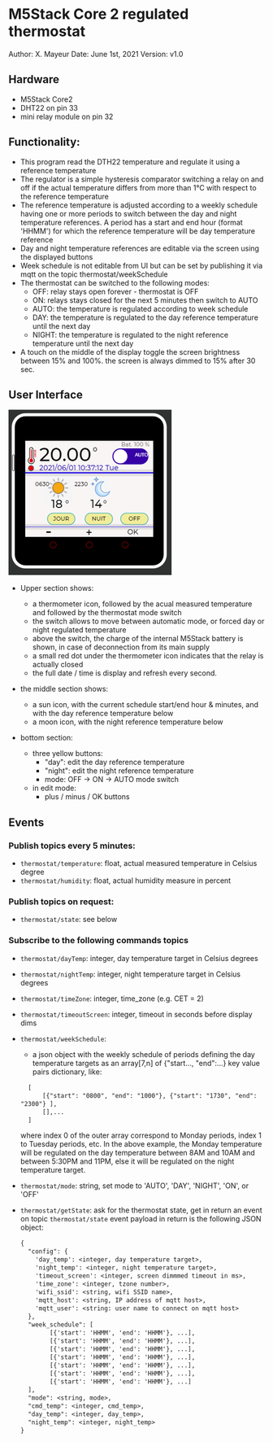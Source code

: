 
# M5Stack Core 2 regulated thermostat

Author:     X. Mayeur
Date:       June 1st, 2021
Version:    v1.0

## Hardware

- M5Stack Core2
- DHT22 on pin 33
- mini relay module on pin 32

## Functionality:

- This program read the DTH22 temperature and regulate it using a reference temperature
- The regulator is a simple hysteresis comparator switching a relay on and off if the actual temperature
differs from more than 1°C with respect to the reference temperature
- The reference temperature is adjusted according to a weekly schedule having one or more periods to
switch between the day and night temperature references. A period has a start and end hour (format 'HHMM')
for which the reference temperature will be day temperature reference
- Day and night temperature references are editable via the screen using the displayed buttons
- Week schedule is not editable from UI but can be set by publishing it via mqtt
on the topic thermostat/weekSchedule
- The thermostat can be switched to the following modes:
    - OFF: relay stays open forever - thermostat is OFF
    - ON: relays stays closed for the next 5 minutes then switch to AUTO
    - AUTO: the temperature is regulated according to week schedule
    - DAY: the temperature is regulated to the day reference temperature until the next day
    - NIGHT: the temperature is regulated to the night reference temperature until the next day
- A touch on the middle of the display toggle the screen brightness between 15% and 100%.
  the screen is always dimmed to 15% after 30 sec.

## User Interface

![display](ScreenCapture.PNG)

- Upper section shows:
    - a thermometer icon, followed by the acual measured temperature and followed by the thermostat mode switch
    - the switch allows to move between automatic mode, or forced day or night regulated temperature
    - above the switch, the charge of the internal M5Stack battery is shown, in case of deconnection from its main supply
    - a small red dot under the thermometer icon indicates that the relay is actually closed
    - the full date / time is display and refresh every second.

- the middle section shows:
    - a sun icon, with the current schedule start/end hour & minutes, and with the day reference
     temperature below
    - a moon icon, with the night reference temperature below

- bottom section:
    - three yellow buttons:
        - "day": edit the day reference temperature
        - "night": edit the night reference temperature
        - mode: OFF -> ON -> AUTO mode switch
    - in edit mode:
        - plus / minus / OK buttons

## Events

### Publish topics every 5 minutes:

- `thermostat/temperature`: float, actual measured temperature in Celsius degree
- `thermostat/humidity`: float, actual humidity measure in percent
  
### Publish topics on request:
- `thermostat/state`: see below
    
### Subscribe to the following commands topics

- `thermostat/dayTemp`:  integer, day temperature target in Celsius degrees
  
- `thermostat/nightTemp`: integer, night temperature target in Celsius degrees
  
- `thermostat/timeZone`: integer, time_zone (e.g. CET = 2)
  
- `thermostat/timeoutScreen`: integer, timeout in seconds before display dims
  
- `thermostat/weekSchedule`:
  
    - a json object with the weekly schedule of periods defining the day temperature targets
    as an array[7,n] of {"start..., "end":...} key value pairs dictionary, like:
    ```
      [
          [{"start": "0800", "end": "1000"}, {"start": "1730", "end": "2300"} ],
          [],...
      ] 
    ```
    where index 0 of the outer array correspond to Monday periods, index 1 to Tuesday periods, etc.
    In the above example, the Monday temperature will be regulated on the day temperature between 8AM and 10AM and 
    between 5:30PM and 11PM, else it will be regulated on the night temperature target.
  
- `thermostat/mode`: string, set mode to 'AUTO', 'DAY', 'NIGHT', 'ON', or 'OFF'

- `thermostat/getState`: ask for the thermostat state, get in return an event on topic `thermostat/state`
   event payload in return is the following JSON object:
  ```
  {
    "config": {
      'day_temp': <integer, day temperature target>,
      'night_temp': <integer, night temperature target>,
      'timeout_screen': <integer, screen dimmmed timeout in ms>,
      'time_zone': <integer, tzone number>,
      'wifi_ssid': <string, wifi SSID name>,
      'mqtt_host': <string, IP address of mqtt host>,
      'mqtt_user': <string: user name to connect on mqtt host>
    },
    "week_schedule": [
          [{'start': 'HHMM', 'end': 'HHMM'}, ...], 
          [{'start': 'HHMM', 'end': 'HHMM'}, ...],
          [{'start': 'HHMM', 'end': 'HHMM'}, ...],
          [{'start': 'HHMM', 'end': 'HHMM'}, ...],
          [{'start': 'HHMM', 'end': 'HHMM'}, ...],
          [{'start': 'HHMM', 'end': 'HHMM'}, ...],
          [{'start': 'HHMM', 'end': 'HHMM'}, ...]
    ],
    "mode": <string, mode>,
    "cmd_temp": <integer, cmd_temp>,
    "day_temp": <integer, day_temp>,
    "night_temp": <integer, night_temp>
  }
  ```